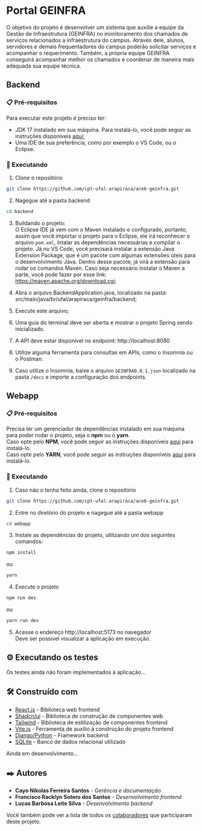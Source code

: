 # Portal GEINFRA

O objetivo do projeto é desenvolver um sistema que auxilie a equipe da Gestão de Infraestrutura (GEINFRA) no monitoramento dos chamados de serviços relacionados a infraestrutura do campus. Através dele, alunos, servidores e demais frequentadores do campus poderão solicitar serviços e acompanhar o requerimento. Também, a própria equipe GEINFRA conseguirá acompanhar melhor os chamados e coordenar de maneira mais adequada sua equipe técnica. 

## Backend
### 📋 Pré-requisitos
Para executar este projeto é preciso ter:
- JDK 17 instalado em sua máquina. Para instalá-lo, você pode seguir as instruções disponíveis [aqui](https://www.openlogic.com/openjdk-downloads);
- Uma IDE de sua preferência, como por exemplo o VS Code, ou o Eclipse.

### 🚀 Executando
1. Clone o repositório
```bash
git clone https://github.com/cpt-ufal-arapiraca/ace6-geinfra.git
```
2. Nagegue até a pasta backend
```bash
cd backend
```
3. Buildando o projeto:<br>
O Eclipse IDE já vem com o Maven instalado e configurado, portanto, assim que você importar o projeto para o Eclipse, ele irá reconhecer o arquivo `pom.xml`, intalar as dependências necessárias e compilar o projeto. Já no VS Code, você precisará instalar a extensão Java Extension Package, que é um pacote com algumas extensões úteis para o desenvolvimento Java. Dentro desse pacote, já virá a extensão para rodar os comandos Maven. Caso seja necessário instalar o Maven a parte, você pode fazer por esse link: https://maven.apache.org/download.cgi;

4. Abra o arquivo BackendApplication.java, localizado na pasta: src/main/java/br/ufal/arapiraca/geinfra/backend;
  
5. Execute este arquivo;
6. Uma guia do terminal deve ser aberta e mostrar o projeto Spring sendo inicializado.
7. A API deve estar disponível no endpoint: http://localhost:8080
8. Utilize alguma ferramenta para consultas em APIs, como o Insomnia ou o Postman.
9. Caso utilize o Insomnia, baixe o arquivo `GEINFRA0.0.1.json` localizado na pasta `/docs` e importe a configuração dos endpoints.

## Webapp
### 📋 Pré-requisitos
Precisa ter um gerenciador de dependências instalado em sua máquina para poder rodar o projeto, seja o **npm** ou o **yarn**.<br>
Caso opte pelo **NPM**, você pode seguir as instruções disponíveis [aqui](https://docs.npmjs.com/downloading-and-installing-node-js-and-npm) para instalá-lo.<br>
Caso opte pelo **YARN**, você pode seguir as instruções disponíveis [aqui](https://classic.yarnpkg.com/lang/en/docs/install) para instalá-lo.

### 🚀 Executando
1. Caso não o tenha feito ainda, clone o repositório
```bash
git clone https://github.com/cpt-ufal-arapiraca/ace6-geinfra.git
```
2. Entre no diretório do projeto e nagegue até a pasta webapp
```bash
cd webapp
```
3. Instale as dependências do projeto, utilizando um dos seguintes comandos:
```bash
npm install
```
ou
```bash
yarn
```
4. Execute o projeto
```bash
npm run dev
```
ou
```bash
yarn run dev
```
5. Acesse o endereço http://localhost:5173 no navegador <br>
Deve ser possível visualizar a aplicação em execução.


## ⚙️ Executando os testes

Os testes ainda não foram implementados à aplicação...


## 🛠️ Construído com

* [React.js](https://react.dev/) - Biblioteca web frontend
* [Shadcn/ui](https://ui.shadcn.com/) - Biblioteca de construção de componentes web
* [Tailwind](https://tailwindcss.com/docs/installation) - Biblioteca de estilização de componentes frontend
* [Vite.js](https://vitejs.dev/guide/) - Ferramenta de auxílio à construção do projeto frontend
* [Django/Python](https://www.djangoproject.com/) - Framework backend
* [SQLite](https://www.sqlite.org/) - Banco de dados relacional utilizado

Ainda em desenvolvimento...

## ✒️ Autores

* **Cayo Nikolas Ferreira Santos** - *Gerência e documentação*
* **Francisco Racklyn Sotero dos Santos** - *Desenvolvimento frontend*
* **Lucas Barbosa Leite Silva** - *Desenvolvimento backend*

Você também pode ver a lista de todos os [colaboradores](https://github.com/usuario/projeto/colaboradores) que participaram deste projeto.
